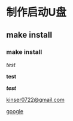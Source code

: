 # 制作启动U盘

## make install

### make install

_test_

__test__

___test___

<kinser0722@gmail.com>

[google](www.google.com)

